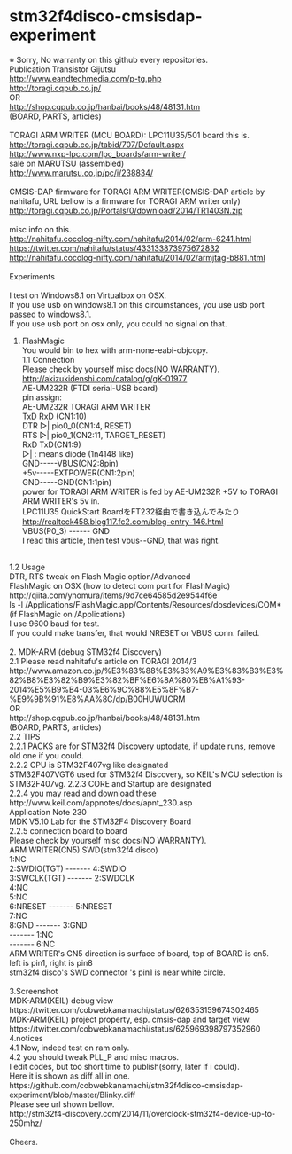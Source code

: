 # stm32f4disco-cmsisdap-experiment
※ Sorry, No warranty on this github every repositories.<BR>
Publication	Transistor Gijutsu<BR>
http://www.eandtechmedia.com/p-tg.php <BR>
http://toragi.cqpub.co.jp/ <BR>
OR <BR>
http://shop.cqpub.co.jp/hanbai/books/48/48131.htm <BR>
(BOARD, PARTS, articles) <BR>
<BR>
TORAGI ARM WRITER (MCU BOARD): LPC11U35/501 board this is.<BR> 
http://toragi.cqpub.co.jp/tabid/707/Default.aspx <BR>
http://www.nxp-lpc.com/lpc_boards/arm-writer/ <BR>
sale on MARUTSU (assembled) <BR>
http://www.marutsu.co.jp/pc/i/238834/ <BR>
<BR>
CMSIS-DAP firmware for TORAGI ARM WRITER(CMSIS-DAP article by nahitafu, URL bellow is
a firmware for TORAGI ARM writer only)<BR>
http://toragi.cqpub.co.jp/Portals/0/download/2014/TR1403N.zip <BR>
<BR>
misc info on this.<BR>
http://nahitafu.cocolog-nifty.com/nahitafu/2014/02/arm-6241.html <BR>
https://twitter.com/nahitafu/status/433133873975672832 <BR>
http://nahitafu.cocolog-nifty.com/nahitafu/2014/02/armjtag-b881.html <BR>
<BR>
Experiments<BR>
<BR>
I test on Windows8.1 on Virtualbox on OSX.<BR>
If you use usb on windows8.1 on this circumstances, you use
usb port passed to windows8.1.<BR>
If you use usb port on osx only, you could no signal on that.
<BR>
1. FlashMagic<BR>
You would bin to hex with arm-none-eabi-objcopy.<BR>
1.1 Connection<BR>
Please check by yourself misc docs(NO WARRANTY).<BR>
http://akizukidenshi.com/catalog/g/gK-01977 <BR>
AE-UM232R (FTDI serial-USB board) <BR>
pin assign:<BR>
 AE-UM232R    TORAGI ARM WRITER<BR>
 TxD          RxD (CN1:10)<BR>
 DTR  ▷|     pio0_0(CN1:4, RESET)<BR>
 RTS  ▷|     pio0_1(CN2:11, TARGET_RESET)<BR>
 RxD          TxD(CN1:9)<BR>
▷| : means diode (1n4148 like)<BR>
      GND-----VBUS(CN2:8pin)<BR>
      +5v-----EXTPOWER(CN1:2pin)<BR>
      GND-----GND(CN1:1pin)<BR>
power for TORAGI ARM WRITER is fed by AE-UM232R +5V to TORAGI ARM WRITER's 5v in.<BR>
LPC11U35 QuickStart BoardをFT232経由で書き込んでみたり<BR>
http://realteck458.blog117.fc2.com/blog-entry-146.html <BR>
VBUS(P0_3) ------ GND <BR>
I read this article, then test vbus--GND, that was right.
<BR>
1.2 Usage<BR>
 DTR, RTS tweak on Flash Magic option/Advanced<BR>
 FlashMagic on OSX (how to detect com port for FlashMagic) <BR>
 http://qiita.com/ynomura/items/9d7ce64585d2e9544f6e <BR>
 ls -l /Applications/FlashMagic.app/Contents/Resources/dosdevices/COM*<BR>
 (if FlashMagic on /Applications)<BR>
 I use 9600 baud for test.<BR>
 If you could make transfer, that would NRESET or VBUS conn. failed.<BR>
<BR>
2. MDK-ARM (debug STM32f4 Discovery)<BR>
2.1 Please read nahitafu's article on TORAGI 2014/3<BR>
http://www.amazon.co.jp/%E3%83%88%E3%83%A9%E3%83%B3%E3%82%B8%E3%82%B9%E3%82%BF%E6%8A%80%E8%A1%93-2014%E5%B9%B4-03%E6%9C%88%E5%8F%B7-%E9%9B%91%E8%AA%8C/dp/B00HUWUCRM <BR>
OR <BR>
http://shop.cqpub.co.jp/hanbai/books/48/48131.htm <BR>
(BOARD, PARTS, articles)<BR>
2.2 TIPS<BR>
2.2.1 PACKS are for STM32f4 Discovery uptodate, if update runs, remove old one if you could.<BR>
2.2.2 CPU is STM32F407vg like designated<BR>
STM32F407VGT6 used for STM32f4 Discovery, so KEIL's MCU selection is STM32F407vg.
2.2.3 CORE and Startup are designated<BR>
2.2.4 you may read and download these<BR>
http://www.keil.com/appnotes/docs/apnt_230.asp <BR>
Application Note 230 <BR>
MDK V5.10 Lab for the STM32F4 Discovery Board <BR>
2.2.5 connection board to board <BR>
Please check by yourself misc docs(NO WARRANTY).<BR>
ARM WRITER(CN5)      SWD(stm32f4 disco)  <BR>
1:NC<BR>
2:SWDIO(TGT) ------- 4:SWDIO<BR>
3:SWCLK(TGT) ------- 2:SWDCLK<BR>
4:NC<BR>
5:NC<BR>
6:NRESET     ------- 5:NRESET<BR>
7:NC<BR>
8:GND        ------- 3:GND<BR>
             ------- 1:NC<BR>
             ------- 6:NC<BR>
ARM WRITER's CN5 direction is surface of board, top of BOARD is cn5.<BR>
left is pin1, right is pin8<BR>
stm32f4 disco's SWD connector 's pin1 is near white circle.<BR>
<BR>
3.Screenshot<BR>
MDK-ARM(KEIL) debug view<BR>
https://twitter.com/cobwebkanamachi/status/626353159674302465 <BR>
MDK-ARM(KEIL) project property, esp. cmsis-dap and target view.<BR>
https://twitter.com/cobwebkanamachi/status/625969398797352960 <BR>
4.notices<BR>
4.1 Now, indeed test on ram only.<BR>
4.2 you should tweak PLL_P and misc macros.<BR>
    I edit codes, but too short time to publish(sorry, later if i could).<BR>
    Here it is shown as diff all in one.<BR>
    https://github.com/cobwebkanamachi/stm32f4disco-cmsisdap-experiment/blob/master/Blinky.diff <BR>
    Please see url shown bellow.<BR>
    http://stm32f4-discovery.com/2014/11/overclock-stm32f4-device-up-to-250mhz/ <BR>
<BR>
Cheers.<BR>
